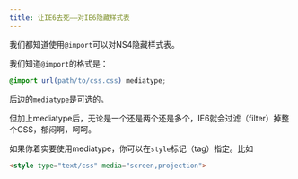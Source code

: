 ```yaml
---
title: 让IE6去死——对IE6隐藏样式表
---
```

我们都知道使用`@import`可以对NS4隐藏样式表。

我们知道`@import`的格式是：

```css
@import url(path/to/css.css) mediatype;
```

后边的`mediatype`是可选的。

但加上mediatype后，无论是一个还是两个还是多个，IE6就会过滤（filter）掉整个CSS，郁闷啊，呵呵。

如果你着实要使用mediatype，你可以在`style`标记（tag）指定。比如

```html
<style type="text/css" media="screen,projection">
```